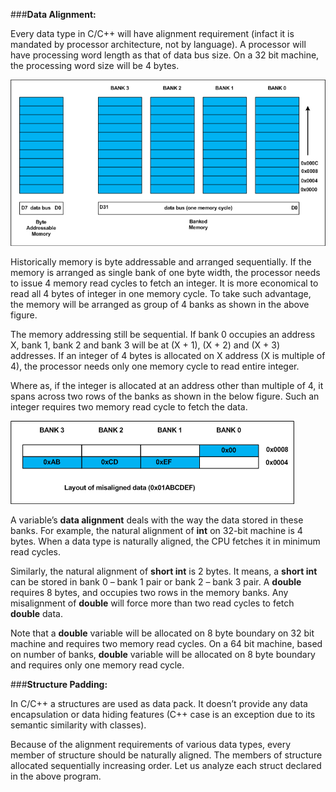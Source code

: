 ###**Data Alignment:**

Every data type in C/C++ will have alignment requirement (infact it is mandated by processor architecture, not by language). A processor will have processing word length as that of data bus size. On a 32 bit machine, the processing word size will be 4 bytes.

![Alt text]( ../Images/MemoryAlignment1.png "MemoryAlignment")

Historically memory is byte addressable and arranged sequentially. If the memory is arranged as single bank of one byte width, the processor needs to issue 4 memory read cycles to fetch an integer. It is more economical to read all 4 bytes of integer in one memory cycle. To take such advantage, the memory will be arranged as group of 4 banks as shown in the above figure.

The memory addressing still be sequential. If bank 0 occupies an address X, bank 1, bank 2 and bank 3 will be at (X + 1), (X + 2) and (X + 3) addresses. If an integer of 4 bytes is allocated on X address (X is multiple of 4), the processor needs only one memory cycle to read entire integer.

Where as, if the integer is allocated at an address other than multiple of 4, it spans across two rows of the banks as shown in the below figure. Such an integer requires two memory read cycle to fetch the data.

![Alt text]( ../Images/MemoryAlignment2.png "MemoryAlignment")

A variable’s **data alignment** deals with the way the data stored in these banks. For example, the natural alignment of **int** on 32-bit machine is 4 bytes. When a data type is naturally aligned, the CPU fetches it in minimum read cycles.

Similarly, the natural alignment of **short int** is 2 bytes. It means, a **short int** can be stored in bank 0 – bank 1 pair or bank 2 – bank 3 pair. A **double** requires 8 bytes, and occupies two rows in the memory banks. Any misalignment of **double** will force more than two read cycles to fetch **double** data.

Note that a **double** variable will be allocated on 8 byte boundary on 32 bit machine and requires two memory read cycles. On a 64 bit machine, based on number of banks, **double** variable will be allocated on 8 byte boundary and requires only one memory read cycle.

###**Structure Padding:**

In C/C++ a structures are used as data pack. It doesn’t provide any data encapsulation or data hiding features (C++ case is an exception due to its semantic similarity with classes).

Because of the alignment requirements of various data types, every member of structure should be naturally aligned. The members of structure allocated sequentially increasing order. Let us analyze each struct declared in the above program.